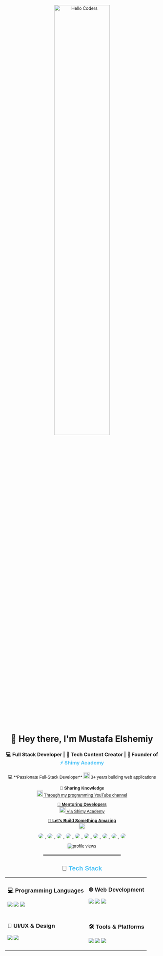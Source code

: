 <div align="center">
  <img src="https://github.com/SP-XD/SP-XD/blob/main/images/hellocoders_rounded.gif?raw=true" width="60%" alt="Hello Coders" />
  
  <h1>👋 Hey there, I'm Mustafa Elshemiy</h1>

  <h3>
    💻 Full Stack Developer | 🎥 Tech Content Creator | 🚀 Founder of 
    <a href="https://shimyacademy.com" target="_blank" style="text-decoration: none; color: #4FC3F7; font-weight: bold;">
      ⚡ Shimy Academy
    </a>
  </h3>


<div align="center" style="font-family: Arial, sans-serif;">

<p>
    💻 **Passionate Full-Stack Developer**  
<img src="https://img.icons8.com/color/24/000000/code.png" width="20"/> 3+ years building web applications

🎥 **Sharing Knowledge**  
<a href="https://youtube.com/@mostafaelshemiy8141?si=68NkpJe-hcTtLVsh" target="_blank">
<img src="https://img.icons8.com/color/24/000000/youtube-play.png" width="20"/> Through my programming YouTube channel

🏫 **Mentoring Developers**  
<a href="https://shop.first.emad-host.com/" target="_blank">
<img src="https://img.icons8.com/color/24/000000/online-course.png" width="20"/> Via Shimy Academy

🚀 **Let's Build Something Amazing**  
<img src="https://img.icons8.com/color/24/000000/rocket.png" width="20"/>
  </p>
    <!-- GitHub -->
    <a href="https://github.com/MustafaElshemiy/Get_Course.git" target="_blank">
      <img src="https://img.shields.io/badge/GitHub-181717?style=for-the-badge&logo=github&logoColor=white" style="border-radius: 10px; transition: all 0.3s; margin: 0 5px;" onmouseover="this.style.transform='scale(1.1)'; this.style.boxShadow='0 0 10px rgba(0,0,0,0.2)'" onmouseout="this.style.transform='scale(1)'; this.style.boxShadow='none'" />
    </a>
    <!-- LinkedIn -->
    <a href="https://www.linkedin.com/in/yourusername" target="_blank">
      <img src="https://img.shields.io/badge/LinkedIn-0077B5?style=for-the-badge&logo=linkedin&logoColor=white" style="border-radius: 10px; transition: all 0.3s; margin: 0 5px;" onmouseover="this.style.transform='scale(1.1)'; this.style.boxShadow='0 0 10px rgba(0,0,0,0.2)'" onmouseout="this.style.transform='scale(1)'; this.style.boxShadow='none'" />
    </a>
    <!-- YouTube -->
    <a href="https://youtube.com/@mostafaelshemiy8141?si=68NkpJe-hcTtLVsh" target="_blank">
      <img src="https://img.shields.io/badge/YouTube-FF0000?style=for-the-badge&logo=youtube&logoColor=white" style="border-radius: 10px; transition: all 0.3s; margin: 0 5px;" onmouseover="this.style.transform='scale(1.1)'; this.style.boxShadow='0 0 10px rgba(0,0,0,0.2)'" onmouseout="this.style.transform='scale(1)'; this.style.boxShadow='none'" />
    </a>
    <!-- WhatsApp -->
    <a href="https://wa.me/yourphonenumber" target="_blank">
      <img src="https://img.shields.io/badge/WhatsApp-25D366?style=for-the-badge&logo=whatsapp&logoColor=white" style="border-radius: 10px; transition: all 0.3s; margin: 0 5px;" onmouseover="this.style.transform='scale(1.1)'; this.style.boxShadow='0 0 10px rgba(0,0,0,0.2)'" onmouseout="this.style.transform='scale(1)'; this.style.boxShadow='none'" />
    </a>
    <!-- Telegram -->
    <a href="https://t.me/yourusername" target="_blank">
      <img src="https://img.shields.io/badge/Telegram-2CA5E0?style=for-the-badge&logo=telegram&logoColor=white" style="border-radius: 10px; transition: all 0.3s; margin: 0 5px;" onmouseover="this.style.transform='scale(1.1)'; this.style.boxShadow='0 0 10px rgba(0,0,0,0.2)'" onmouseout="this.style.transform='scale(1)'; this.style.boxShadow='none'" />
    </a>
    <!-- Instagram -->
    <a href="https://instagram.com/yourusername" target="_blank">
      <img src="https://img.shields.io/badge/Instagram-E4405F?style=for-the-badge&logo=instagram&logoColor=white" style="border-radius: 10px; transition: all 0.3s; margin: 0 5px;" onmouseover="this.style.transform='scale(1.1)'; this.style.boxShadow='0 0 10px rgba(0,0,0,0.2)'" onmouseout="this.style.transform='scale(1)'; this.style.boxShadow='none'" />
    </a>
    <!-- TikTok -->
    <a href="https://tiktok.com/@yourusername" target="_blank">
      <img src="https://img.shields.io/badge/TikTok-000000?style=for-the-badge&logo=tiktok&logoColor=white" style="border-radius: 10px; transition: all 0.3s; margin: 0 5px;" onmouseover="this.style.transform='scale(1.1)'; this.style.boxShadow='0 0 10px rgba(0,0,0,0.2)'" onmouseout="this.style.transform='scale(1)'; this.style.boxShadow='none'" />
    </a>
    <!-- Facebook -->
    <a href="https://facebook.com/yourusername" target="_blank">
      <img src="https://img.shields.io/badge/Facebook-1877F2?style=for-the-badge&logo=facebook&logoColor=white" style="border-radius: 10px; transition: all 0.3s; margin: 0 5px;" onmouseover="this.style.transform='scale(1.1)'; this.style.boxShadow='0 0 10px rgba(0,0,0,0.2)'" onmouseout="this.style.transform='scale(1)'; this.style.boxShadow='none'" />
    </a>
    <!-- Website -->
    <a href="https://yourwebsite.com" target="_blank">
      <img src="https://img.shields.io/badge/Website-4FC3F7?style=for-the-badge&logo=google-chrome&logoColor=white" style="border-radius: 10px; transition: all 0.3s; margin: 0 5px;" onmouseover="this.style.transform='scale(1.1)'; this.style.boxShadow='0 0 10px rgba(0,0,0,0.2)'" onmouseout="this.style.transform='scale(1)'; this.style.boxShadow='none'" />
    </a>
    <!-- Gmail -->
    <a href="mailto:youremail@gmail.com" target="_blank">
      <img src="https://img.shields.io/badge/Gmail-EA4335?style=for-the-badge&logo=gmail&logoColor=white" style="border-radius: 10px; transition: all 0.3s; margin: 0 5px;" onmouseover="this.style.transform='scale(1.1)'; this.style.boxShadow='0 0 10px rgba(0,0,0,0.2)'" onmouseout="this.style.transform='scale(1)'; this.style.boxShadow='none'" />
    </a>
</p>  
  <img src="https://komarev.com/ghpvc/?username=yourusername&label=Profile%20Views&color=blueviolet&style=flat-square" alt="profile views" />

  <hr width="50%" style="margin: 20px auto; border: 1px solid #444" />

  <h2>🔧 <span style="color: #4FC3F7">Tech Stack</span></h2>

  <table align="center">
    <tr>
      <td valign="top">
        <h3>💻 Programming Languages</h3>
        <p>
          <img src="https://img.shields.io/badge/JavaScript-F7DF1E?style=flat&logo=javascript&logoColor=black" />
          <img src="https://img.shields.io/badge/TypeScript-3178C6?style=flat&logo=typescript&logoColor=white" />
          <img src="https://img.shields.io/badge/Python-3776AB?style=flat&logo=python&logoColor=white" />
        </p>
      </td>
      <td valign="top">
        <h3>🌐 Web Development</h3>
        <p>
          <img src="https://img.shields.io/badge/React-61DAFB?style=flat&logo=react&logoColor=black" />
          <img src="https://img.shields.io/badge/Next.js-000000?style=flat&logo=nextdotjs&logoColor=white" />
          <img src="https://img.shields.io/badge/Node.js-339933?style=flat&logo=nodedotjs&logoColor=white" />
        </p>
      </td>
    </tr>
    <tr>
      <td valign="top">
        <h3>🎨 UI/UX & Design</h3>
        <p>
          <img src="https://img.shields.io/badge/Tailwind_CSS-38B2AC?style=flat&logo=tailwind-css&logoColor=white" />
          <img src="https://img.shields.io/badge/Figma-F24E1E?style=flat&logo=figma&logoColor=white" />
        </p>
      </td>
      <td valign="top">
        <h3>🛠️ Tools & Platforms</h3>
        <p>
          <img src="https://img.shields.io/badge/Git-F05032?style=flat&logo=git&logoColor=white" />
          <img src="https://img.shields.io/badge/Docker-2496ED?style=flat&logo=docker&logoColor=white" />
          <img src="https://img.shields.io/badge/Vercel-000000?style=flat&logo=vercel&logoColor=white" />
        </p>
      </td>
    </tr>
  </table>
</div>
